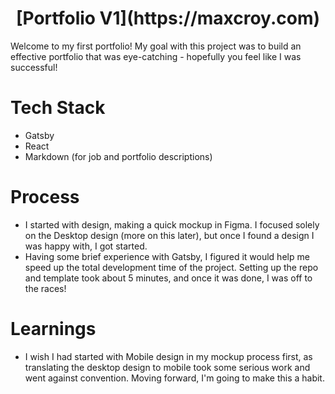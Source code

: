 <h1 align="center">[Portfolio V1](https://maxcroy.com)</h1>
Welcome to my first portfolio! My goal with this project was to build an effective portfolio that was eye-catching - hopefully you feel like I was successful! 

# Tech Stack
- Gatsby
- React
- Markdown (for job and portfolio descriptions)

# Process
- I started with design, making a quick mockup in Figma. I focused solely on the Desktop design (more on this later), but once I found a design I was happy with, I got started.
- Having some brief experience with Gatsby, I figured it would help me speed up the total development time of the project. Setting up the repo and template took about 5 minutes, and once it was done, I was off to the races!

# Learnings
- I wish I had started with Mobile design in my mockup process first, as translating the desktop design to mobile took some serious work and went against convention. Moving forward, I'm going to make this a habit.